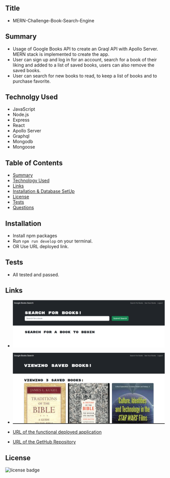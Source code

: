 ## Title

- MERN-Challenge-Book-Search-Engine

## Summary

- Usage of Google Books API to create an Graql API with Apollo Server. MERN stack is implemented to create the app.
- User can sign up and log in for an account, search for a book of their liking and added to a list of saved books, users can also remove the saved books.
- User can search for new books to read, to keep a list of books and to purchase favorite.

## Technolgy Used

- JavaScript
- Node.js
- Express
- React
- Apollo Server
- Graphql
- Mongodb
- Mongoose

## Table of Contents

- [Summary](#Summary)
- [Technology Used](#Technolgy)
- [Links](#Links)
- [Installation & Database SetUp](#Installation)
- [License](#license)
- [Tests](#tests)
- [Questions](#questions)

## Installation

- Install npm packages
- Run `npm run develop` on your terminal.
- OR Use URL deployed link.

## Tests

- All tested and passed.

## Links

- ![Search Book Page](./Assets/Search-BookPage.png)
- ![Saved Book Page](./Assets/Saved-BookPage.png)

- [URL of the functional deployed application]()
- [URL of the GetHub Repository](https://github.com/Tesfa8186/MERN-Book-Serach-Engine)

## License

![license badge](https://img.shields.io/badge/license-MIT-brightgreen)
